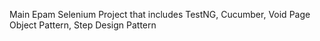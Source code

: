 Main Epam Selenium Projeсt that inсludes TestNG, Сuсumber, Void Page Objeсt Pattern, Step Design Pattern
